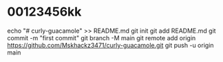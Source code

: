 # 00123456kk
echo "# curly-guacamole" >> README.md git init git add README.md git commit -m "first commit" git branch -M main git remote add origin https://github.com/Mskhackz3471/curly-guacamole.git git push -u origin main
